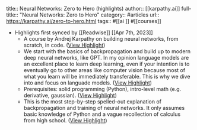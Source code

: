 title:: Neural Networks: Zero to Hero (highlights)
author:: [[karpathy.ai]]
full-title:: "Neural Networks: Zero to Hero"
category:: #articles
url:: https://karpathy.ai/zero-to-hero.html
tags:: #[[ai ]] #[[courses]]

- Highlights first synced by [[Readwise]] [[Apr 7th, 2023]]
	- A course by Andrej Karpathy on building neural networks, from scratch, in code. ([View Highlight](https://read.readwise.io/read/01gxcfvheg73397sb4z7gaxc11))
	- We start with the basics of backpropagation and build up to modern deep neural networks, like GPT. In my opinion language models are an excellent place to learn deep learning, even if your intention is to eventually go to other areas like computer vision because most of what you learn will be immediately transferable. This is why we dive into and focus on languade models. ([View Highlight](https://read.readwise.io/read/01gxcfvma1yyszwjb87qqq0e4b))
	- Prerequisites: solid programming (Python), intro-level math (e.g. derivative, gaussian). ([View Highlight](https://read.readwise.io/read/01gxcfvp0qbn4xk8wxpdnp752b))
	- This is the most step-by-step spelled-out explanation of backpropagation and training of neural networks. It only assumes basic knowledge of Python and a vague recollection of calculus from high school. ([View Highlight](https://read.readwise.io/read/01gxcfvf53vpwedwykq7k4j45s))